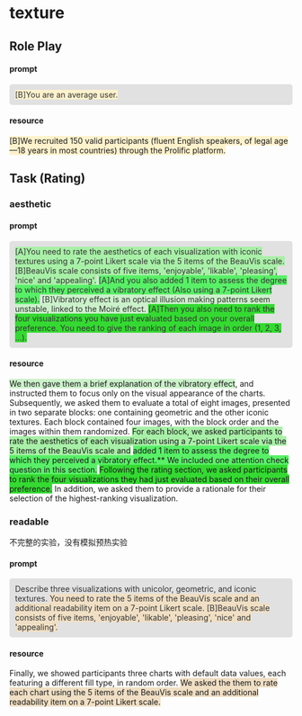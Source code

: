 # texture

## Role Play

#### prompt

<div style="background-color: #e1e1e1; color: #333333; padding: 10px; border-radius: 5px;"><span style="background-color: #FFF2CC">[B]You are an average user.</span></div>

#### resource

<span style="background-color: #FFF2CC">[B]We recruited 150 valid participants (fluent English speakers, of legal age—18 years in most countries) through the Prolific platform.</span>

## Task (Rating)

### aesthetic

#### prompt

<div style="background-color: #e1e1e1; color: #333333; padding: 10px; border-radius: 5px;"><span style="background-color: #a8f0a7">[A]You need to rate the aesthetics of each visualization with iconic textures using a 7-point Likert scale via the 5 items of the BeauVis scale.</span> <span style="background-color: #a8f0a7">[B]BeauVis scale consists of five items, 'enjoyable', 'likable', 'pleasing', 'nice' and 'appealing'.</span> <span style="background-color: #58f066">[A]And you also added 1 item to assess the degree to which they perceived a vibratory effect (Also using a 7-point Likert scale).</span> <span style="background-color: #cbf1ca">[B]Vibratory effect is an optical illusion making patterns seem unstable, linked to the Moiré effect.</span> <span style="background-color: #34da31">[A]Then you also need to rank the four visualizations you have just evaluated based on your overall preference. You need to give the ranking of each image in order (1, 2, 3, ...).</span></div>

#### resource

<span style="background-color: #cbf1ca">We then gave them a brief explanation of the vibratory effect</span>, and instructed them to focus only on the visual appearance of the charts. Subsequently, we asked them to evaluate a total of eight images, presented in two separate blocks: one containing geometric and the other iconic textures. Each block contained four images, with the block order and the images within them randomized. <span style="background-color: #a8f0a7">For each block, we asked participants to rate the aesthetics of each visualization using a 7-point Likert scale via the 5 items of the BeauVis scale and</span> <span style="background-color: #58f066">added 1 item to assess the degree to which they perceived a vibratory effect.** We included one attention check question in this section.</span> <span style="background-color: #34da31">Following the rating section, we asked participants to rank the four visualizations they had just evaluated based on their overall preference.</span> In addition, we asked them to provide a rationale for their selection of the highest-ranking visualization.

### readable

不完整的实验，没有模拟预热实验

#### prompt

<div style="background-color: #e1e1e1; color: #333333; padding: 10px; border-radius: 5px;">Describe three visualizations with unicolor, geometric, and iconic textures. <span style="background-color: #F0DFC4">You need to rate the 5 items of the BeauVis scale and an additional readability item on a 7-point Likert scale. </span><span style="background-color: #F0DFC4">[B]BeauVis scale consists of five items, 'enjoyable', 'likable', 'pleasing', 'nice' and 'appealing'.</span></div>

#### resource

Finally, we showed participants three charts with default data values, each featuring a different fill type, in random order. <span style="background-color: #F0DFC4">We asked the them to rate each chart using the 5 items of the BeauVis scale and an additional readability item on a 7-point Likert scale.</span>